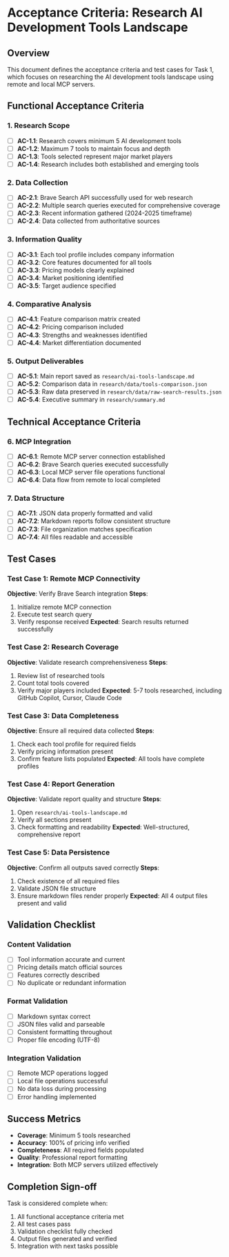 # Acceptance Criteria: Research AI Development Tools Landscape

## Overview
This document defines the acceptance criteria and test cases for Task 1, which focuses on researching the AI development tools landscape using remote and local MCP servers.

## Functional Acceptance Criteria

### 1. Research Scope
- [ ] **AC-1.1**: Research covers minimum 5 AI development tools
- [ ] **AC-1.2**: Maximum 7 tools to maintain focus and depth
- [ ] **AC-1.3**: Tools selected represent major market players
- [ ] **AC-1.4**: Research includes both established and emerging tools

### 2. Data Collection
- [ ] **AC-2.1**: Brave Search API successfully used for web research
- [ ] **AC-2.2**: Multiple search queries executed for comprehensive coverage
- [ ] **AC-2.3**: Recent information gathered (2024-2025 timeframe)
- [ ] **AC-2.4**: Data collected from authoritative sources

### 3. Information Quality
- [ ] **AC-3.1**: Each tool profile includes company information
- [ ] **AC-3.2**: Core features documented for all tools
- [ ] **AC-3.3**: Pricing models clearly explained
- [ ] **AC-3.4**: Market positioning identified
- [ ] **AC-3.5**: Target audience specified

### 4. Comparative Analysis
- [ ] **AC-4.1**: Feature comparison matrix created
- [ ] **AC-4.2**: Pricing comparison included
- [ ] **AC-4.3**: Strengths and weaknesses identified
- [ ] **AC-4.4**: Market differentiation documented

### 5. Output Deliverables
- [ ] **AC-5.1**: Main report saved as `research/ai-tools-landscape.md`
- [ ] **AC-5.2**: Comparison data in `research/data/tools-comparison.json`
- [ ] **AC-5.3**: Raw data preserved in `research/data/raw-search-results.json`
- [ ] **AC-5.4**: Executive summary in `research/summary.md`

## Technical Acceptance Criteria

### 6. MCP Integration
- [ ] **AC-6.1**: Remote MCP server connection established
- [ ] **AC-6.2**: Brave Search queries executed successfully
- [ ] **AC-6.3**: Local MCP server file operations functional
- [ ] **AC-6.4**: Data flow from remote to local completed

### 7. Data Structure
- [ ] **AC-7.1**: JSON data properly formatted and valid
- [ ] **AC-7.2**: Markdown reports follow consistent structure
- [ ] **AC-7.3**: File organization matches specification
- [ ] **AC-7.4**: All files readable and accessible

## Test Cases

### Test Case 1: Remote MCP Connectivity
**Objective**: Verify Brave Search integration
**Steps**:
1. Initialize remote MCP connection
2. Execute test search query
3. Verify response received
**Expected**: Search results returned successfully

### Test Case 2: Research Coverage
**Objective**: Validate research comprehensiveness
**Steps**:
1. Review list of researched tools
2. Count total tools covered
3. Verify major players included
**Expected**: 5-7 tools researched, including GitHub Copilot, Cursor, Claude Code

### Test Case 3: Data Completeness
**Objective**: Ensure all required data collected
**Steps**:
1. Check each tool profile for required fields
2. Verify pricing information present
3. Confirm feature lists populated
**Expected**: All tools have complete profiles

### Test Case 4: Report Generation
**Objective**: Validate report quality and structure
**Steps**:
1. Open `research/ai-tools-landscape.md`
2. Verify all sections present
3. Check formatting and readability
**Expected**: Well-structured, comprehensive report

### Test Case 5: Data Persistence
**Objective**: Confirm all outputs saved correctly
**Steps**:
1. Check existence of all required files
2. Validate JSON file structure
3. Ensure markdown files render properly
**Expected**: All 4 output files present and valid

## Validation Checklist

### Content Validation
- [ ] Tool information accurate and current
- [ ] Pricing details match official sources
- [ ] Features correctly described
- [ ] No duplicate or redundant information

### Format Validation
- [ ] Markdown syntax correct
- [ ] JSON files valid and parseable
- [ ] Consistent formatting throughout
- [ ] Proper file encoding (UTF-8)

### Integration Validation
- [ ] Remote MCP operations logged
- [ ] Local file operations successful
- [ ] No data loss during processing
- [ ] Error handling implemented

## Success Metrics
- **Coverage**: Minimum 5 tools researched
- **Accuracy**: 100% of pricing info verified
- **Completeness**: All required fields populated
- **Quality**: Professional report formatting
- **Integration**: Both MCP servers utilized effectively

## Completion Sign-off
Task is considered complete when:
1. All functional acceptance criteria met
2. All test cases pass
3. Validation checklist fully checked
4. Output files generated and verified
5. Integration with next tasks possible